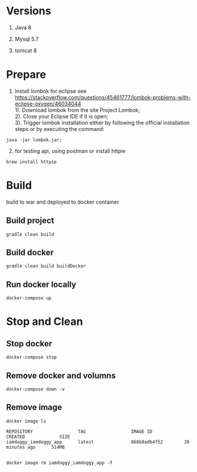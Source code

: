 # Versions
1. Java 8

2. Mysql 5.7

3. tomcat 8

# Prepare

1. Install lombok for eclipse see https://stackoverflow.com/questions/45461777/lombok-problems-with-eclipse-oxygen/46034044  
1). Download lombok from the site Project Lombok;  
2). Close your Eclipse IDE if it is open;  
3). Trigger lombok installation either by following the official installation steps or by executing the command:   

```
java -jar lombok.jar;
```

2. for testing api, using postman or install httpie
```
brew install httpie
```


# Build
build to war and deployed to docker container

## Build project 
```
gradle clean build
```

## Build docker 
```
gradle clean build buildDocker
```

## Run docker locally
```
docker-compose up
```

# Stop and Clean

## Stop docker 
```
docker-compose stop
```

## Remove docker and volumns
```
docker-compose down -v
```

## Remove image
```
docker image ls

REPOSITORY                 TAG                 IMAGE ID            CREATED             SIZE
iamdoggy_iamdoggy_app      latest              868b9adb4f52        20 minutes ago      514MB


docker image rm iamdoggy_iamdoggy_app -f
```




